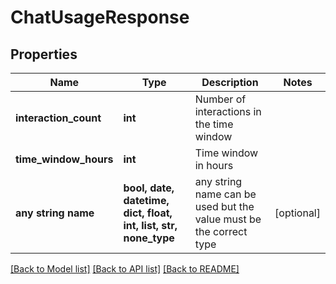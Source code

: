 # ChatUsageResponse


## Properties
Name | Type | Description | Notes
------------ | ------------- | ------------- | -------------
**interaction_count** | **int** | Number of interactions in the time window | 
**time_window_hours** | **int** | Time window in hours | 
**any string name** | **bool, date, datetime, dict, float, int, list, str, none_type** | any string name can be used but the value must be the correct type | [optional]

[[Back to Model list]](../README.md#documentation-for-models) [[Back to API list]](../README.md#documentation-for-api-endpoints) [[Back to README]](../README.md)


